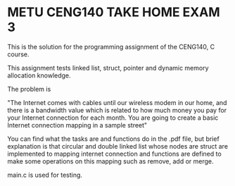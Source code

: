 # METU CENG140 TAKE HOME EXAM 3
This is the solution for the programming assignment of the CENG140, C course.

This assignment tests linked list, struct, pointer and dynamic memory allocation knowledge.

The problem is

"The Internet comes with cables until our wireless modem in our home, and there is a bandwidth value which
is related to how much money you pay for your Internet connection for each month. You are going to create a
basic Internet connection mapping in a sample street"

You can find what the tasks are and functions do in the .pdf file, but brief explanation is that circular and double linked list whose nodes are struct are implemented to mapping internet connection and 
functions are defined to make some operations on this mapping such as remove, add or merge.

main.c is used for testing.
